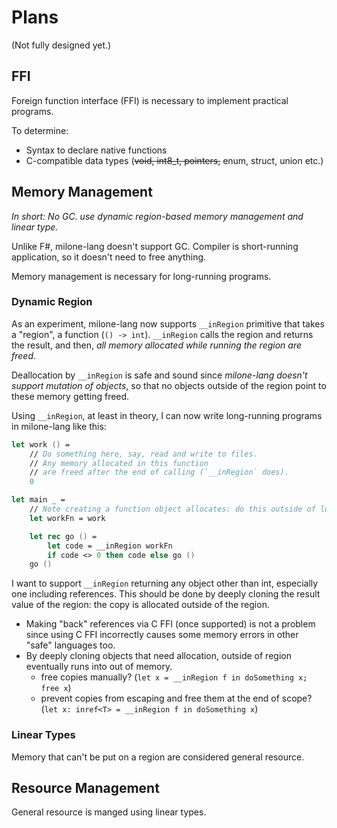 # Plans

(Not fully designed yet.)

## FFI

Foreign function interface (FFI) is necessary to implement practical programs.

To determine:

- Syntax to declare native functions
- C-compatible data types (~~void, int8_t, pointers,~~ enum, struct, union etc.)

## Memory Management

*In short: No GC. use dynamic region-based memory management and linear type.*

Unlike F#, milone-lang doesn't support GC.
Compiler is short-running application, so it doesn't need to free anything.

Memory management is necessary for long-running programs.

### Dynamic Region

As an experiment, milone-lang now supports `__inRegion` primitive that takes a "region", a function (`() -> int`).
`__inRegion` calls the region and returns the result, and then, *all memory allocated while running the region are freed*.

Deallocation by `__inRegion` is safe and sound since *milone-lang doesn't support mutation of objects*,
so that no objects outside of the region point to these memory getting freed.

Using `__inRegion`, at least in theory, I can now write long-running programs in milone-lang like this:

```fs
let work () =
    // Do something here, say, read and write to files.
    // Any memory allocated in this function
    // are freed after the end of calling (`__inRegion` does).
    0

let main _ =
    // Note creating a function object allocates: do this outside of loop.
    let workFn = work

    let rec go () =
        let code = __inRegion workFn
        if code <> 0 then code else go ()
    go ()
```

I want to support `__inRegion` returning any object other than int, especially one including references.
This should be done by deeply cloning the result value of the region: the copy is allocated outside of the region.

- Making "back" references via C FFI (once supported) is not a problem since using C FFI incorrectly causes some memory errors in other "safe" languages too.
- By deeply cloning objects that need allocation, outside of region eventually runs into out of memory.
    - free copies manually? (`let x = __inRegion f in doSomething x; free x`)
    - prevent copies from escaping and free them at the end of scope? (`let x: inref<T> = __inRegion f in doSomething x`)

### Linear Types

Memory that can't be put on a region are considered general resource.

## Resource Management

General resource is manged using linear types.
